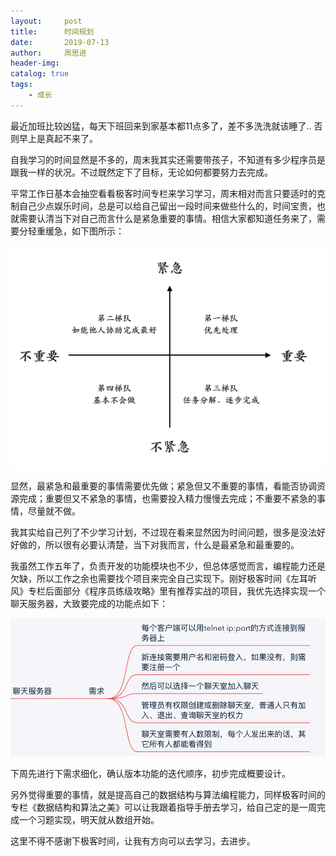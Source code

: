 ```yaml
---
layout:     post
title:      时间规划
date:       2019-07-13
author:     周思进
header-img:	
catalog: true
tags:
    - 成长
---
```


最近加班比较凶猛，每天下班回来到家基本都11点多了，差不多洗洗就该睡了.. 否则早上是真起不来了。



自我学习的时间显然是不多的，周末我其实还需要带孩子，不知道有多少程序员是跟我一样的状况。不过既然定下了目标，无论如何都要努力去完成。



平常工作日基本会抽空看看极客时间专栏来学习学习，周末相对而言只要适时的克制自己少点娱乐时间，总是可以给自己留出一段时间来做些什么的，时间宝贵，也就需要认清当下对自己而言什么是紧急重要的事情。相信大家都知道任务来了，需要分轻重缓急，如下图所示：


![任务](/img/blog/任务.png)




显然，最紧急和最重要的事情需要优先做；紧急但又不重要的事情，看能否协调资源完成；重要但又不紧急的事情，也需要投入精力慢慢去完成；不重要不紧急的事情，尽量就不做。



我其实给自己列了不少学习计划，不过现在看来显然因为时间问题，很多是没法好好做的，所以很有必要认清楚，当下对我而言，什么是最紧急和最重要的。



我虽然工作五年了，负责开发的功能模块也不少，但总体感觉而言，编程能力还是欠缺，所以工作之余也需要找个项目来完全自己实现下。刚好极客时间《左耳听风》专栏后面部分《程序员练级攻略》里有推荐实战的项目，我优先选择实现一个聊天服务器，大致要完成的功能点如下：

![聊天服务器](/img/blog/聊天服务器.png)






下周先进行下需求细化，确认版本功能的迭代顺序，初步完成概要设计。



另外觉得重要的事情，就是提高自己的数据结构与算法编程能力，同样极客时间的专栏《数据结构和算法之美》可以让我跟着指导手册去学习，给自己定的是一周完成一个习题实现，明天就从数组开始。



这里不得不感谢下极客时间，让我有方向可以去学习，去进步。
